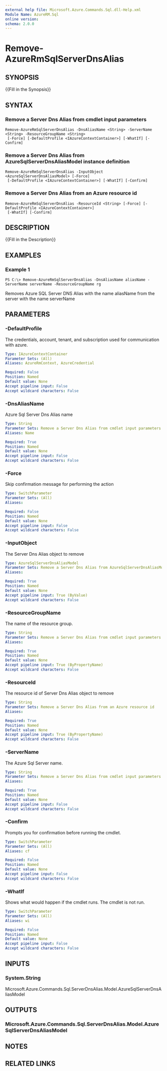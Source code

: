 ```yaml
---
external help file: Microsoft.Azure.Commands.Sql.dll-Help.xml
Module Name: AzureRM.Sql
online version: 
schema: 2.0.0
---
```


# Remove-AzureRmSqlServerDnsAlias

## SYNOPSIS
{{Fill in the Synopsis}}

## SYNTAX

### Remove a Server Dns Alias from cmdlet input parameters
```
Remove-AzureRmSqlServerDnsAlias -DnsAliasName <String> -ServerName <String> -ResourceGroupName <String>
 [-Force] [-DefaultProfile <IAzureContextContainer>] [-WhatIf] [-Confirm]
```

### Remove a Server Dns Alias from AzureSqlServerDnsAliasModel instance definition
```
Remove-AzureRmSqlServerDnsAlias -InputObject <AzureSqlServerDnsAliasModel> [-Force]
 [-DefaultProfile <IAzureContextContainer>] [-WhatIf] [-Confirm]
```

### Remove a Server Dns Alias from an Azure resource id
```
Remove-AzureRmSqlServerDnsAlias -ResourceId <String> [-Force] [-DefaultProfile <IAzureContextContainer>]
 [-WhatIf] [-Confirm]
```

## DESCRIPTION
{{Fill in the Description}}

## EXAMPLES

### Example 1
```
PS C:\> Remove-AzureRmSqlServerDnsAlias -DnsAliasName aliasName -ServerName serverName -ResourceGroupName rg
```

Removes Azure SQL Server DNS Alias with the name aliasName from the server with the name serverName

## PARAMETERS

### -DefaultProfile
The credentials, account, tenant, and subscription used for communication with azure.

```yaml
Type: IAzureContextContainer
Parameter Sets: (All)
Aliases: AzureRmContext, AzureCredential

Required: False
Position: Named
Default value: None
Accept pipeline input: False
Accept wildcard characters: False
```

### -DnsAliasName
Azure Sql Server Dns Alias name

```yaml
Type: String
Parameter Sets: Remove a Server Dns Alias from cmdlet input parameters
Aliases: Name

Required: True
Position: Named
Default value: None
Accept pipeline input: False
Accept wildcard characters: False
```

### -Force
Skip confirmation message for performing the action

```yaml
Type: SwitchParameter
Parameter Sets: (All)
Aliases: 

Required: False
Position: Named
Default value: None
Accept pipeline input: False
Accept wildcard characters: False
```

### -InputObject
The Server Dns Alias object to remove

```yaml
Type: AzureSqlServerDnsAliasModel
Parameter Sets: Remove a Server Dns Alias from AzureSqlServerDnsAliasModel instance definition
Aliases: 

Required: True
Position: Named
Default value: None
Accept pipeline input: True (ByValue)
Accept wildcard characters: False
```

### -ResourceGroupName
The name of the resource group.

```yaml
Type: String
Parameter Sets: Remove a Server Dns Alias from cmdlet input parameters
Aliases: 

Required: True
Position: Named
Default value: None
Accept pipeline input: True (ByPropertyName)
Accept wildcard characters: False
```

### -ResourceId
The resource id of Server Dns Alias object to remove

```yaml
Type: String
Parameter Sets: Remove a Server Dns Alias from an Azure resource id
Aliases: 

Required: True
Position: Named
Default value: None
Accept pipeline input: True (ByPropertyName)
Accept wildcard characters: False
```

### -ServerName
The Azure Sql Server name.

```yaml
Type: String
Parameter Sets: Remove a Server Dns Alias from cmdlet input parameters
Aliases: 

Required: True
Position: Named
Default value: None
Accept pipeline input: False
Accept wildcard characters: False
```

### -Confirm
Prompts you for confirmation before running the cmdlet.

```yaml
Type: SwitchParameter
Parameter Sets: (All)
Aliases: cf

Required: False
Position: Named
Default value: None
Accept pipeline input: False
Accept wildcard characters: False
```

### -WhatIf
Shows what would happen if the cmdlet runs.
The cmdlet is not run.

```yaml
Type: SwitchParameter
Parameter Sets: (All)
Aliases: wi

Required: False
Position: Named
Default value: None
Accept pipeline input: False
Accept wildcard characters: False
```

## INPUTS

### System.String
Microsoft.Azure.Commands.Sql.ServerDnsAlias.Model.AzureSqlServerDnsAliasModel


## OUTPUTS

### Microsoft.Azure.Commands.Sql.ServerDnsAlias.Model.AzureSqlServerDnsAliasModel


## NOTES

## RELATED LINKS

